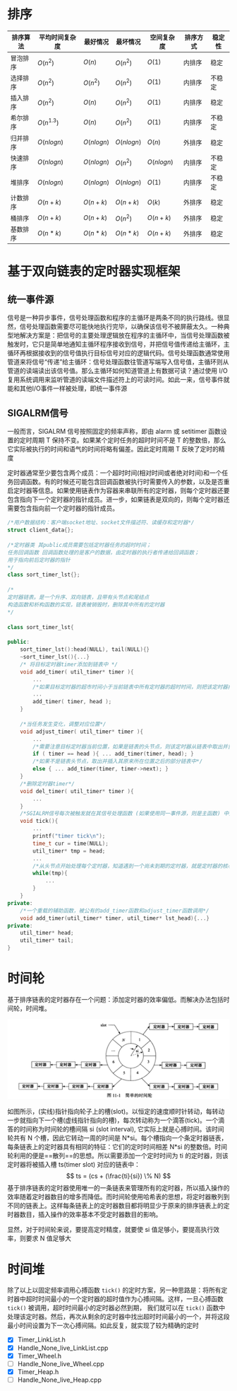 # 排序

| 排序算法 | 平均时间复杂度 | 最好情况     | 最坏情况     | 空间复杂度   | 排序方式 | 稳定性 |
| -------- | -------------- | ------------ | ------------ | ------------ | -------- | ------ |
| 冒泡排序 | $O(n^2)$       | $O(n)$       | $O(n^2)$     | $O(1)$       | 内排序   | 稳定   |
| 选择排序 | $O(n^2)$       | $O(n^2)$     | $O(n^2)$     | $O(1)$       | 内排序   | 不稳定 |
| 插入排序 | $O(n^2)$       | $O(n)$       | $O(n^2)$     | $O(1)$       | 内排序   | 稳定   |
| 希尔排序 | $O(n^{1.3})$   | $O(n)$       | $O(n^2)$     | $O(1)$       | 内排序   | 不稳定 |
| 归并排序 | $O(n log n)$   | $O(n log n)$ | $O(n log n)$ | $O(n)$       | 外排序   | 稳定   |
| 快速排序 | $O(n log n)$   | $O(n log n)$ | $O(n^2)$     | $O(n log n)$ | 内排序   | 不稳定 |
| 堆排序   | $O(n log n)$   | $O(n log n)$ | $O(n log n)$ | $O(1)$       | 内排序   | 不稳定 |
| 计数排序 | $O(n+k)$       | $O(n+k)$     | $O(n+k)$     | $O(k)$       | 外排序   | 稳定   |
| 桶排序   | $O(n+k)$       | $O(n+k)$     | $O(n^2)$     | $O(n+k)$     | 外排序   | 稳定   |
| 基数排序 | $O(n*k)$       | $O(n*k)$     | $O(n*k)$     | $O(n+k)$     | 外排序   | 稳定   |

# 基于双向链表的定时器实现框架

## 统一事件源

信号是一种异步事件，信号处理函数和程序的主循环是两条不同的执行路线。很显然，信号处理函数需要尽可能快地执行完毕，以确保该信号不被屏蔽太久。一种典型地解决方案是：把信号的主要处理逻辑放在程序的主循环中，当信号处理函数被触发时，它只是简单地通知主循环程序接收到信号，并把信号值传递给主循环，主循环再根据接收到的信号值执行目标信号对应的逻辑代码。信号处理函数通常使用管道来将信号“传递”给主循环：信号处理函数往管道写端写入信号值，主循环则从管道的读端读出该信号值。那么主循环如何知道管道上有数据可读？通过使用 I/O复用系统调用来监听管道的读端文件描述符上的可读时间。如此一来，信号事件就能和其他I/O事件一样被处理，即统一事件源

## SIGALRM信号

一般而言，SIGALRM 信号按照固定的频率声称，即由 alarm 或 setitimer 函数设置的定时周期 T 保持不变。如果某个定时任务的超时时间不是 T 的整数倍，那么它实际被执行的时间和语气的时间将略有偏差。因此定时周期 T 反映了定时的精度

定时器通常至少要包含两个成员：一个超时时间(相对时间或者绝对时间)和一个任务回调函数。有的时候还可能包含回调函数被执行时需要传入的参数，以及是否重启定时器等信息。如果使用链表作为容器来串联所有的定时器，则每个定时器还要包含指向下一个定时器的指针成员。进一步，如果链表是双向的，则每个定时器还需要包含指向前一个定时器的指针成员。

```C++
/*用户数据结构：客户端socket地址、socket文件描述符、读缓存和定时器*/
struct client_data{};

/*定时器类 其public成员需要包括定时器任务的超时时间；
任务回调函数 回调函数处理的是客户的数据，由定时器的执行者传递给回调函数；
用于指向前后定时器的指针
*/
class sort_timer_lst{};

/*
定时器链表。是一个升序、双向链表，且带有头节点和尾结点
构造函数和析构函数的实现，链表被销毁时，删除其中所有的定时器
*/

class sort_timer_lst{
    
public:
    sort_timer_lst():head(NULL), tail(NULL){}
    ~sort_timer_lst(){...}
    /* 将目标定时器timer添加到链表中 */
    void add_timer( util_timer* timer ){
    	...
        /*如果目标定时器的超市时间小于当前链表中所有定时器的超时时间，则把该定时器插入链表头部，作为	新链表的头节点，否则调用重载函数 add_timer(util_timer* timer, util_timer* lst_head), 保证链表的升序特性*/
        ...
        add_timer( timer, head );
    }
    
    /*当任务发生变化，调整对应位置*/
    void adjust_timer( util_timer* timer ){
        ...
        /*需要注意目标定时器当前位置，如果是链表的头节点，则该定时器从链表中取出并重新插入链表*/
        if ( timer == head ){ ... add_timer(timer, head); }
        /*如果不是链表头节点，取出并插入其原来所在位置之后的部分链表中*/
        else { ... add_timer(timer, timer->next); }
    }
    /*删除定时器timer*/
    void del_timer( util_timer* timer ){
        ...
    }
    /*SGIALRM信号每次被触发就在其信号处理函数 (如果使用同一事件源，则是主函数) 中执行一次 tick 函数，以处理链表上到期的任务 */
    void tick(){
        ...
        printf("timer tick\n");
        time_t cur = time(NULL);
        util_timer* tmp = head;
        ...
        /*从头节点开始处理每个定时器，知道遇到一个尚未到期的定时器，就是定时器的核心逻辑*/
        while(tmp){
            ...
        }
    }
private:
    /*一个重载的辅助函数，被公有的add_timer函数和adjust_timer函数调用*/
    void add_timer(util_timer* timer, util_timer* lst_head){...}
private:
    util_timer* head;
    util_timer* tail;
}
```

# 时间轮

基于排序链表的定时器存在一个问题：添加定时器的效率偏低。而解决办法包括时间轮，时间堆。

![image-20201230200408537](https://github.com/artintel/TimerWheel-TimerHeap/blob/master/image/TimeWheel.png)

如图所示，(实线)指针指向轮子上的槽(slot)。以恒定的速度顺时针转动，每转动一步就指向下一个槽(虚线指针指向的槽)，每次转动称为一个滴答(tick)。一个滴答的时间称为时间轮的槽间隔 si (slot interval), 它实际上就是心搏时间。该时间轮共有 N 个槽，因此它转动一周的时间是 N*si。每个槽指向一个条定时器链表，每条链表上的定时器具有相同的特征：它们的定时时间相差 N\*si 的整数倍。时间轮利用的便是==散列==的思想。所以需要添加一个定时时间为 ti 的定时器，则该定时器将被插入槽 ts(timer slot) 对应的链表中：
$$
ts = (cs + (\frac{ti}{si}) \% N)
$$
基于排序链表的定时器使用唯一的一条链表来管理所有的定时器，所以插入操作的效率随着定时器数目的增多而降低。而时间轮使用哈希表的思想，将定时器散列到不同的链表上。这样每条链表上的定时器数目都将明显少于原来的排序链表上的定时器数目，插入操作的效率基本不受定时器数目的影响。

显然，对于时间轮来说，要提高定时精度，就要使 si 值足够小，要提高执行效率，则要求 N 值足够大

# 时间堆

除了以上以固定频率调用心搏函数 `tick()` 的定时方案，另一种思路是：将所有定时器中超时时间最小的一个定时器的超时值作为心搏间隔。这样，一旦心搏函数 `tick()` 被调用，超时时间最小的定时器必然到期， 我们就可以在 `tick()` 函数中处理该定时器。然后，再次从剩余的定时器中找出超时时间最小的一个，并将这段最小时间设置为下一次心搏间隔。如此反复，就实现了较为精确的定时

- [x] Timer_LinkList.h
- [x] Handle_None_live_LinkList.cpp 
- [x] Timer_Wheel.h
- [ ] Handle_None_live_Wheel.cpp
- [x] Timer_Heap.h
- [ ] Handle_None_live_Heap.cpp